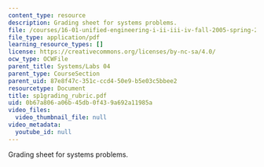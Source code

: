 ```yaml
---
content_type: resource
description: Grading sheet for systems problems.
file: /courses/16-01-unified-engineering-i-ii-iii-iv-fall-2005-spring-2006/0b67a806a06b45db0f439a692a11985a_sp1grading_rubric.pdf
file_type: application/pdf
learning_resource_types: []
license: https://creativecommons.org/licenses/by-nc-sa/4.0/
ocw_type: OCWFile
parent_title: Systems/Labs 04
parent_type: CourseSection
parent_uid: 87e8f47c-351c-ccd4-50e9-b5e03c5bbee2
resourcetype: Document
title: sp1grading_rubric.pdf
uid: 0b67a806-a06b-45db-0f43-9a692a11985a
video_files:
  video_thumbnail_file: null
video_metadata:
  youtube_id: null
---
```

Grading sheet for systems problems.